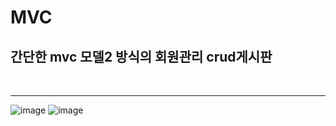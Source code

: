 # MVC

<h2>간단한 mvc 모델2 방식의 회원관리 crud게시판</h2><br>
<hr>

![image](https://user-images.githubusercontent.com/71121027/99234265-a87cde00-2837-11eb-82e5-aa5d96169fe8.png)
![image](https://user-images.githubusercontent.com/71121027/99234697-35279c00-2838-11eb-905b-e08deca8ab69.png)

